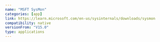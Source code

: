 ```yaml
---
name: "MSFT SysMon"
categories: [app]
link: https://learn.microsoft.com/en-us/sysinternals/downloads/sysmon
compatibility: native
versionFrom: "V15.0"
type: applications
---
```


